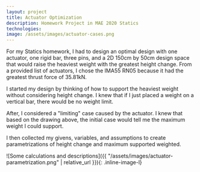 ```yaml
---
layout: project
title: Actuator Optimization
description: Homework Project in MAE 2020 Statics
technologies: 
image: /assets/images/actuator-cases.png
---
```


For my Statics homework, I had to design an optimal design with one actuator, one rigid bar, three pins, and a 2D 150cm by 50cm design space that would raise the heaviest weight with the greatest height change. From a provided list of actuators, I chose the IMA55 RN05 because it had the greatest thrust force of 35.81kN. 

I started my design by thinking of how to support the heaviest weight without considering height change. I knew that if I just placed a weight on a vertical bar, there would be no weight limit. 

After, I considered a "limiting" case caused by the actuator. I knew that based on the drawing above, the initial case would tell me the maximum weight I could support.

I then collected my givens, variables, and assumptions to create parametrizations of height change and maximum supported weighted. 

![Some calculations and descriptions]({{ "/assets/images/actuator-parametrization.png" | relative_url }}){: .inline-image-l}